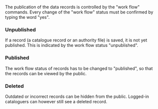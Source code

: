 The publication of the data records is controlled by the "work flow" commands. Every change of the "work flow" status must be confirmed by typing the word "yes".

### Unpublished

If a record (a catalogue record or an authority file) is saved, it is not yet published. This is indicated by the work flow status "unpublished".

### Published

The work flow status of records has to be changed to "published", so that the records can be viewed by the public.

### Deleted

Outdated or incorrect records can be hidden from the public. Logged-in cataloguers can however still see a deleted record.